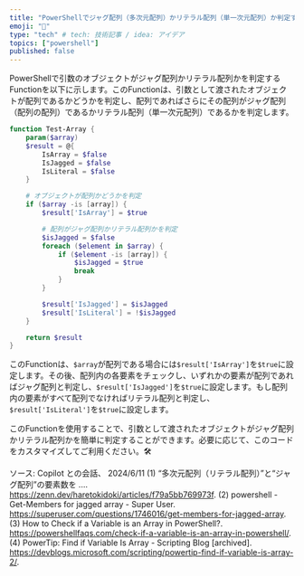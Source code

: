 ```yaml
---
title: "PowerShellでジャグ配列（多次元配列）かリテラル配列（単一次元配列）か判定する方法"
emoji: "📘"
type: "tech" # tech: 技術記事 / idea: アイデア
topics: ["powershell"]
published: false
---
```

PowerShellで引数のオブジェクトがジャグ配列かリテラル配列かを判定するFunctionを以下に示します。このFunctionは、引数として渡されたオブジェクトが配列であるかどうかを判定し、配列であればさらにその配列がジャグ配列（配列の配列）であるかリテラル配列（単一次元配列）であるかを判定します。

```powershell
function Test-Array {
    param($array)
    $result = @{
        IsArray = $false
        IsJagged = $false
        IsLiteral = $false
    }

    # オブジェクトが配列かどうかを判定
    if ($array -is [array]) {
        $result['IsArray'] = $true

        # 配列がジャグ配列かリテラル配列かを判定
        $isJagged = $false
        foreach ($element in $array) {
            if ($element -is [array]) {
                $isJagged = $true
                break
            }
        }

        $result['IsJagged'] = $isJagged
        $result['IsLiteral'] = !$isJagged
    }

    return $result
}
```

このFunctionは、`$array`が配列である場合には`$result['IsArray']`を`$true`に設定します。その後、配列内の各要素をチェックし、いずれかの要素が配列であればジャグ配列と判定し、`$result['IsJagged']`を`$true`に設定します。もし配列内の要素がすべて配列でなければリテラル配列と判定し、`$result['IsLiteral']`を`$true`に設定します。

このFunctionを使用することで、引数として渡されたオブジェクトがジャグ配列かリテラル配列かを簡単に判定することができます。必要に応じて、このコードをカスタマイズしてご利用ください。🛠️

ソース: Copilot との会話、 2024/6/11
(1) “多次元配列（リテラル配列）”と“ジャグ配列”の要素数を .... https://zenn.dev/haretokidoki/articles/f79a5bb769973f.
(2) powershell - Get-Members for jagged array - Super User. https://superuser.com/questions/1746016/get-members-for-jagged-array.
(3) How to Check if a Variable is an Array in PowerShell?. https://powershellfaqs.com/check-if-a-variable-is-an-array-in-powershell/.
(4) PowerTip: Find if Variable Is Array - Scripting Blog [archived]. https://devblogs.microsoft.com/scripting/powertip-find-if-variable-is-array-2/.
